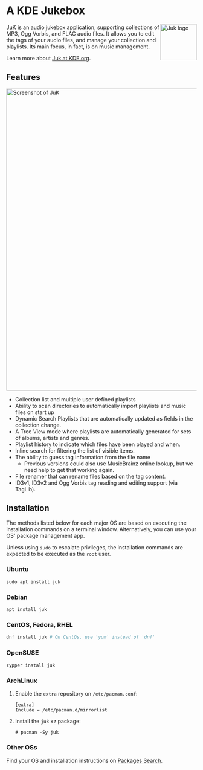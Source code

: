 # A KDE Jukebox

<img src="https://invent.kde.org/kde/juk/raw/master/128-apps-juk.png" align="right"
     title="Juk logo" width="96" height="96">

[JuK](https://juk.kde.org) is an audio jukebox application, supporting collections of MP3, Ogg Vorbis,
and FLAC audio files. It allows you to edit the tags of your audio files, and
manage your collection and playlists. Its main focus, in fact, is on music
management.

Learn more about [Juk at KDE.org](https://www.kde.org/applications/multimedia/juk/).

## Features

<img src="https://juk.kde.org/img/screenshots/juk-3.10.1-tag.png" align="center"
     title="Screenshot of JuK" width="800">

- Collection list and multiple user defined playlists
- Ability to scan directories to automatically import playlists and music files
  on start up
- Dynamic Search Playlists that are automatically updated as fields in the
  collection change.
- A Tree View mode where playlists are automatically generated for sets of
  albums, artists and genres.
- Playlist history to indicate which files have been played and when.
- Inline search for filtering the list of visible items.
- The ability to guess tag information from the file name
  - Previous versions could also use MusicBrainz online lookup, but we need help to
    get that working again.
- File renamer that can rename files based on the tag content.
- ID3v1, ID3v2 and Ogg Vorbis tag reading and editing support (via TagLib).

## Installation

The methods listed below for each major OS are based on executing the
installation commands on a terminal window. Alternatively, you can use
your OS' package management app.

Unless using `sudo` to escalate privileges, the installation commands are
expected to be executed as the `root` user.

### Ubuntu

```
sudo apt install juk
```

### Debian

```
apt install juk
```

### CentOS, Fedora, RHEL

```sh
dnf install juk # On CentOs, use 'yum' instead of 'dnf'
```

### OpenSUSE
```
zypper install juk
```

### ArchLinux

1. Enable the `extra` repository on `/etc/pacman.conf`:
    ```
    [extra]
    Include = /etc/pacman.d/mirrorlist
    ```
1. Install the `juk` xz package:
    ```
    # pacman -Sy juk
    ```

### Other OSs

Find your OS and installation instructions on
[Packages Search](https://pkgs.org/download/juk).
